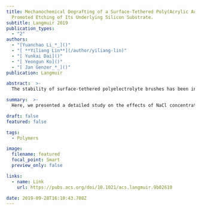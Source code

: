 ```yaml
---
title: Mechanochemical Degrafting of a Surface-Tethered Poly(Acrylic Acid) Brush
  Promoted Etching of Its Underlying Silicon Substrate.
subtitle: Langmuir 2019
publication_types:
  - "2"
authors:
  - "[Yuanchao Li_*_]()"
  - "[ **Yiliang Lin**](/author/yiliang-lin)"
  - "[ Yunkai Dai]()"
  - "[ Yeongun Ko]()"
  - "[ Jan Genzer_*_]()"
publication: Langmuir

abstract:  >-
  The stability of surface-tethered polyelectrolyte brushes has been investigated during the past few years. We have previously reported on the degrafting of poly(acrylic acid) (PAA) polymer brushes from flat silicon substrates. Here, we present a detailed study on the effects of NaCl concentration and the grafting density and molecular weight on the stability of PAA brushes during incubation in 0.1 M ethanolamine buffer (pH 9.0) solutions. Without NaCl in the buffer solution, the PAA brushes remain intact. Adding NaCl facilitates etching of the substrate due to accelerating dissolution of the top silica layer and promoting degrafting of the PAA chains. The PAA grafting density and molecular weight play an important role in the substrate etching by affecting the penetration barrier and local concentration of the etchants. We also tested the stability of self-assembled monolayers (SAMs) made of hydrophobic alkyltrichlorosilanes anchored on silicon substrates. The results demonstrated that the SAMs were too thin to protect the substrates from etching, in contrast to thick poly(methyl methacrylate) brushes. Our findings suggest that both polymer brushes (especially polyelectrolyte brushes) and SAMs anchored to silicon substrates may undergo erosion/etching on the substrates in basic environments, which compromises their stability and therefore jeopardizes their applications in coating, biosensing, and so forth.

summary:  >-
  Here, we presented a detailed study on the effects of NaCl concentration and the grafting density and molecular weight on the stability of PAA brushes during incubation in 0.1 M ethanolamine buffer (pH 9.0) solutions.

draft: false
featured: false

tags:
  - Polymers

image:
  filename: featured
  focal_point: Smart
  preview_only: false

links:
  - name: Link
    url: https://pubs.acs.org/doi/10.1021/acs.langmuir.9b02610

date: 2019-09-28T16:10:43.708Z
---
```

